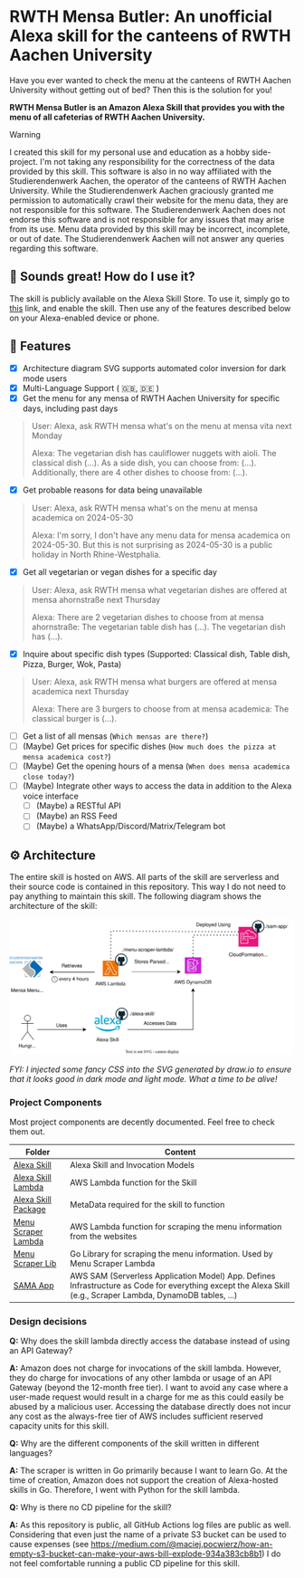 # RWTH Mensa Butler: An unofficial Alexa skill for the canteens of RWTH Aachen University
Have you ever wanted to check the menu at the canteens of RWTH Aachen University without getting out of bed?
Then this is the solution for you!

**RWTH Mensa Butler is an Amazon Alexa Skill that provides you with the menu of all cafeterias of RWTH Aachen University.**
> [!WARNING]
> I created this skill for my personal use and education as a hobby side-project. I'm not taking any responsibility for the correctness of the data provided by this skill.
> This software is also in no way affiliated with the Studierendenwerk Aachen, the operator of the canteens of RWTH Aachen University.
> While the Studierendenwerk Aachen graciously granted me permission to automatically crawl their website for the menu data,
> they are not responsible for this software.
> The Studierendenwerk Aachen does not endorse this software and is not responsible for any issues that may arise from its use.
> Menu data provided by this skill may be incorrect, incomplete, or out of date.
> The Studierendenwerk Aachen will not answer any queries regarding this software.

## :rocket: Sounds great! How do I use it?
The skill is publicly available on the Alexa Skill Store. To use it, simply go to [this](https://www.amazon.de/dp/B0DB4H9VQZ/) link, and enable the skill.
Then use any of the features described below on your Alexa-enabled device or phone.

## :dart: Features
- [X] Architecture diagram SVG supports automated color inversion for dark mode users
- [X] Multi-Language Support ( :uk:, :de: )
- [X] Get the menu for any mensa of RWTH Aachen University for specific days, including past days

> User: Alexa, ask RWTH mensa what's on the menu at mensa vita next Monday
>
> Alexa: The vegetarian dish has cauliflower nuggets with aioli. The classical dish (...). As a side dish, you can choose from: (...). Additionally, there are 4 other dishes to choose from: (...).

- [X] Get probable reasons for data being unavailable
> User: Alexa, ask RWTH mensa what's on the menu at mensa academica on 2024-05-30
>
> Alexa: I'm sorry, I don't have any menu data for mensa academica on 2024-05-30. But this is not surprising as 2024-05-30 is a public holiday in North Rhine-Westphalia.

- [X] Get all vegetarian or vegan dishes for a specific day
> User: Alexa, ask RWTH mensa what vegetarian dishes are offered at mensa ahornstraße next Thursday
>
> Alexa: There are 2 vegetarian dishes to choose from at mensa ahornstraße: The vegetarian table dish has (...). The vegetarian dish has (...).

- [X] Inquire about specific dish types (Supported: Classical dish, Table dish, Pizza, Burger, Wok, Pasta)
> User: Alexa, ask RWTH mensa what burgers are offered at mensa academica next Thursday
>
> Alexa: There are 3 burgers to choose from at mensa academica: The classical burger is (...).

- [ ] Get a list of all mensas (`Which mensas are there?`)
- [ ] (Maybe) Get prices for specific dishes (`How much does the pizza at mensa academica cost?`)
- [ ] (Maybe) Get the opening hours of a mensa (`When does mensa academica close today?`)
- [ ] (Maybe) Integrate other ways to access the data in addition to the Alexa voice interface
  - [ ] (Maybe) a RESTful API
  - [ ] (Maybe) an RSS Feed
  - [ ] (Maybe) a WhatsApp/Discord/Matrix/Telegram bot

## :gear: Architecture
The entire skill is hosted on AWS. All parts of the skill are serverless and their source code is contained in this repository. This way I do not need to pay anything to maintain this skill.
The following diagram shows the architecture of the skill:

![Architecture diagram](docs/architecture/architecture.svg)

*FYI: I injected some fancy CSS into the SVG generated by draw.io to ensure that it looks good in dark mode and light mode. What a time to be alive!*

### Project Components
Most project components are decently documented. Feel free to check them out.

| Folder                                             | Content                                                                                                                                                       |
|----------------------------------------------------|---------------------------------------------------------------------------------------------------------------------------------------------------------------|
| [Alexa Skill](./alexa-skill/)                      | Alexa Skill and Invocation Models                                                                                                                             |
| [Alexa Skill Lambda](./alexa-skill/lambda-pdm)     | AWS Lambda function for the Skill                                                                                                                             |
| [Alexa Skill Package](./alexa-skill/skill-package) | MetaData required for the skill to function                                                                                                                   |
| [Menu Scraper Lambda](./menu-scraper-lambda)       | AWS Lambda function for scraping the menu information from the websites                                                                                       |
| [Menu Scraper Lib](./menu-scraper-lib)             | Go Library for scraping the menu information. Used by Menu Scraper Lambda                                                                                     |
| [SAMA App](./sam-app)                              | AWS SAM (Serverless Application Model) App. Defines Infrastructure as Code for everything except the Alexa Skill (e.g., Scraper Lambda, DynamoDB tables, ...) |

### Design decisions
**Q:** Why does the skill lambda directly access the database instead of using an API Gateway?

**A:** Amazon does not charge for invocations of the skill lambda.
However, they do charge for invocations of any other lambda or usage of an API Gateway (beyond the 12-month free tier).
I want to avoid any case where a user-made request would result in a charge for me as this could easily be abused by a malicious user.
Accessing the database directly does not incur any cost as the always-free tier of AWS includes sufficient reserved capacity units for this skill.

**Q:** Why are the different components of the skill written in different languages?

**A:** The scraper is written in Go primarily because I want to learn Go.
At the time of creation, Amazon does not support the creation of Alexa-hosted skills in Go. Therefore, I went with Python for the skill lambda.

**Q:** Why is there no CD pipeline for the skill?

**A:** As this repository is public, all GitHub Actions log files are public as well. Considering that even just the name of a private S3 bucket can be used to cause expenses (see https://medium.com/@maciej.pocwierz/how-an-empty-s3-bucket-can-make-your-aws-bill-explode-934a383cb8b1) I do not feel comfortable running a public CD pipeline for this skill.
